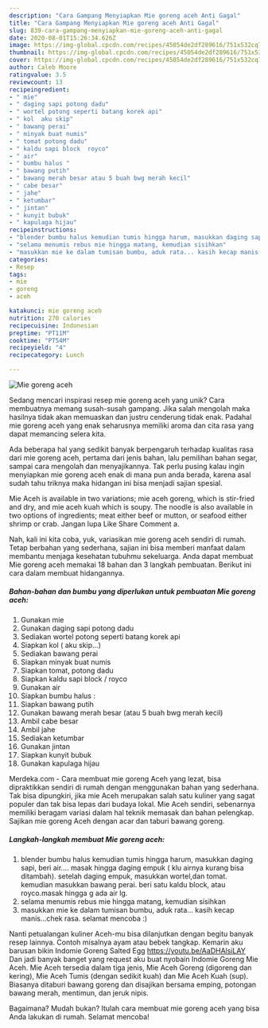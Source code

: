 ```yaml
---
description: "Cara Gampang Menyiapkan Mie goreng aceh Anti Gagal"
title: "Cara Gampang Menyiapkan Mie goreng aceh Anti Gagal"
slug: 839-cara-gampang-menyiapkan-mie-goreng-aceh-anti-gagal
date: 2020-08-01T15:26:34.626Z
image: https://img-global.cpcdn.com/recipes/45054de2df289616/751x532cq70/mie-goreng-aceh-foto-resep-utama.jpg
thumbnail: https://img-global.cpcdn.com/recipes/45054de2df289616/751x532cq70/mie-goreng-aceh-foto-resep-utama.jpg
cover: https://img-global.cpcdn.com/recipes/45054de2df289616/751x532cq70/mie-goreng-aceh-foto-resep-utama.jpg
author: Caleb Moore
ratingvalue: 3.5
reviewcount: 13
recipeingredient:
- " mie"
- " daging sapi potong dadu"
- " wortel potong seperti batang korek api"
- " kol  aku skip"
- " bawang perai"
- " minyak buat numis"
- " tomat potong dadu"
- " kaldu sapi block  royco"
- " air"
- " bumbu halus "
- " bawang putih"
- " bawang merah besar atau 5 buah bwg merah kecil"
- " cabe besar"
- " jahe"
- " ketumbar"
- " jintan"
- " kunyit bubuk"
- " kapulaga hijau"
recipeinstructions:
- "blender bumbu halus kemudian tumis hingga harum, masukkan daging sapi, beri air.... masak hingga daging empuk ( klu airnya kurang bisa ditambah). setelah daging empuk, masukkan wortel,dan tomat. kemudian masukkan bawang perai. beri satu kaldu block, atau royco.masak hingga g ada air lg."
- "selama menumis rebus mie hingga matang, kemudian sisihkan"
- "masukkan mie ke dalam tumisan bumbu, aduk rata... kasih kecap manis...chek rasa.  selamat mencoba :)"
categories:
- Resep
tags:
- mie
- goreng
- aceh

katakunci: mie goreng aceh 
nutrition: 270 calories
recipecuisine: Indonesian
preptime: "PT11M"
cooktime: "PT54M"
recipeyield: "4"
recipecategory: Lunch

---
```



![Mie goreng aceh](https://img-global.cpcdn.com/recipes/45054de2df289616/751x532cq70/mie-goreng-aceh-foto-resep-utama.jpg)

Sedang mencari inspirasi resep mie goreng aceh yang unik? Cara membuatnya memang susah-susah gampang. Jika salah mengolah maka hasilnya tidak akan memuaskan dan justru cenderung tidak enak. Padahal mie goreng aceh yang enak seharusnya memiliki aroma dan cita rasa yang dapat memancing selera kita.

Ada beberapa hal yang sedikit banyak berpengaruh terhadap kualitas rasa dari mie goreng aceh, pertama dari jenis bahan, lalu pemilihan bahan segar, sampai cara mengolah dan menyajikannya. Tak perlu pusing kalau ingin menyiapkan mie goreng aceh enak di mana pun anda berada, karena asal sudah tahu triknya maka hidangan ini bisa menjadi sajian spesial.

Mie Aceh is available in two variations; mie aceh goreng, which is stir-fried and dry, and mie aceh kuah which is soupy. The noodle is also available in two options of ingredients; meat either beef or mutton, or seafood either shrimp or crab. Jangan lupa Like Share Comment a.


Nah, kali ini kita coba, yuk, variasikan mie goreng aceh sendiri di rumah. Tetap berbahan yang sederhana, sajian ini bisa memberi manfaat dalam membantu menjaga kesehatan tubuhmu sekeluarga. Anda dapat membuat Mie goreng aceh memakai 18 bahan dan 3 langkah pembuatan. Berikut ini cara dalam membuat hidangannya.

<!--inarticleads1-->

##### Bahan-bahan dan bumbu yang diperlukan untuk pembuatan Mie goreng aceh:

1. Gunakan  mie
1. Gunakan  daging sapi potong dadu
1. Sediakan  wortel potong seperti batang korek api
1. Siapkan  kol ( aku skip...)
1. Sediakan  bawang perai
1. Siapkan  minyak buat numis
1. Siapkan  tomat, potong dadu
1. Siapkan  kaldu sapi block / royco
1. Gunakan  air
1. Siapkan  bumbu halus :
1. Siapkan  bawang putih
1. Gunakan  bawang merah besar (atau 5 buah bwg merah kecil)
1. Ambil  cabe besar
1. Ambil  jahe
1. Sediakan  ketumbar
1. Gunakan  jintan
1. Siapkan  kunyit bubuk
1. Gunakan  kapulaga hijau


Merdeka.com - Cara membuat mie goreng Aceh yang lezat, bisa dipraktikkan sendiri di rumah dengan menggunakan bahan yang sederhana. Tak bisa dipungkiri, jika mie Aceh merupakan salah satu kuliner yang sagat populer dan tak bisa lepas dari budaya lokal. Mie Aceh sendiri, sebenarnya memiliki beragam variasi dalam hal teknik memasak dan bahan pelengkap. Sajikan mie goreng Aceh dengan acar dan taburi bawang goreng. 

<!--inarticleads2-->

##### Langkah-langkah membuat Mie goreng aceh:

1. blender bumbu halus kemudian tumis hingga harum, masukkan daging sapi, beri air.... masak hingga daging empuk ( klu airnya kurang bisa ditambah). setelah daging empuk, masukkan wortel,dan tomat. kemudian masukkan bawang perai. beri satu kaldu block, atau royco.masak hingga g ada air lg.
1. selama menumis rebus mie hingga matang, kemudian sisihkan
1. masukkan mie ke dalam tumisan bumbu, aduk rata... kasih kecap manis...chek rasa.  selamat mencoba :)


Nanti petualangan kuliner Aceh-mu bisa dilanjutkan dengan begitu banyak resep lainnya. Contoh misalnya ayam atau bebek tangkap. Kemarin aku barusan bikin Indomie Goreng Salted Egg https://youtu.be/AaDHAlsiLAY Dan jadi banyak banget yang request aku buat nyobain Indomie Goreng Mie Aceh. Mie Aceh tersedia dalam tiga jenis, Mie Aceh Goreng (digoreng dan kering), Mie Aceh Tumis (dengan sedikit kuah) dan Mie Aceh Kuah (sup). Biasanya ditaburi bawang goreng dan disajikan bersama emping, potongan bawang merah, mentimun, dan jeruk nipis. 

Bagaimana? Mudah bukan? Itulah cara membuat mie goreng aceh yang bisa Anda lakukan di rumah. Selamat mencoba!

